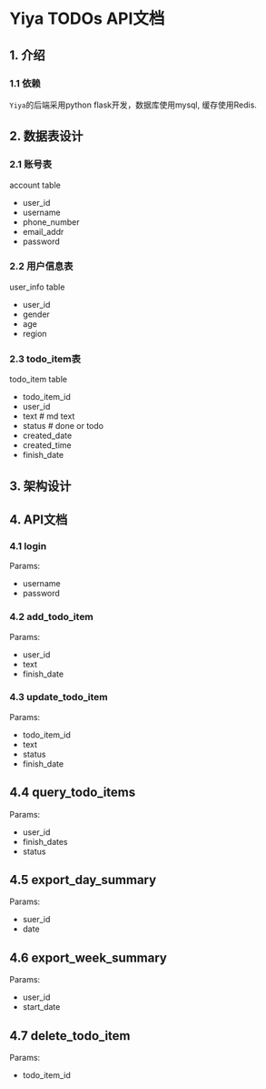 # Yiya TODOs API文档

## 1. 介绍
### 1.1 依赖
`Yiya`的后端采用python flask开发，数据库使用mysql, 缓存使用Redis.

## 2. 数据表设计
### 2.1 账号表
account table  
- user_id
- username
- phone_number
- email_addr
- password

### 2.2 用户信息表
user_info table
- user_id
- gender
- age
- region

### 2.3 todo_item表
todo_item table
- todo_item_id
- user_id
- text               # md text
- status             # done or todo
- created_date
- created_time
- finish_date

## 3. 架构设计


## 4. API文档
### 4.1 login
Params:
- username
- password

### 4.2 add_todo_item
Params:
- user_id
- text
- finish_date


### 4.3 update_todo_item
Params:
- todo_item_id
- text
- status
- finish_date

## 4.4 query_todo_items
Params:
- user_id
- finish_dates
- status

## 4.5 export_day_summary
Params:
- suer_id
- date

## 4.6 export_week_summary
Params:
- user_id
- start_date

## 4.7 delete_todo_item
Params:
- todo_item_id
